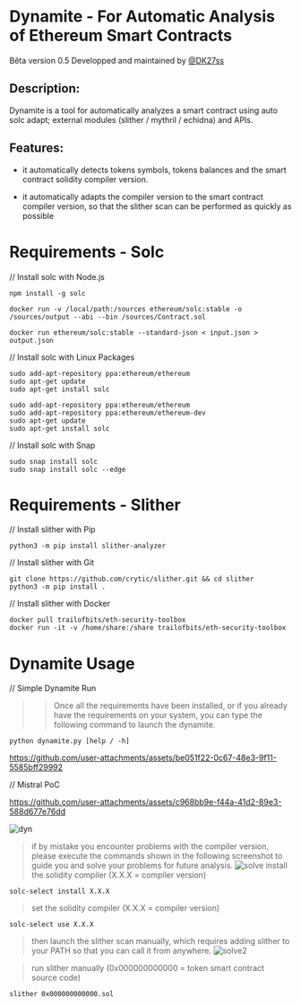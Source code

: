 # Dynamite - For Automatic Analysis of Ethereum Smart Contracts

Bêta version 0.5
Developped and maintained by [@DK27ss](https://github.com/DK27ss)

## Description:

Dynamite is a tool for automatically analyzes a smart contract using auto solc adapt; external modules (slither / mythril / echidna) and APIs.

## Features:

- it automatically detects tokens symbols, tokens balances and the smart contract solidity compiler version.

- it automatically adapts the compiler version to the smart contract compiler version, so that the slither scan can be performed as quickly as possible



# Requirements - Solc
// Install solc with Node.js
 
    npm install -g solc

    docker run -v /local/path:/sources ethereum/solc:stable -o /sources/output --abi --bin /sources/Contract.sol

    docker run ethereum/solc:stable --standard-json < input.json > output.json

// Install solc with Linux Packages

    sudo add-apt-repository ppa:ethereum/ethereum
    sudo apt-get update
    sudo apt-get install solc

    sudo add-apt-repository ppa:ethereum/ethereum
    sudo add-apt-repository ppa:ethereum/ethereum-dev
    sudo apt-get update
    sudo apt-get install solc
    

// Install solc with Snap

    sudo snap install solc
    sudo snap install solc --edge

# Requirements - Slither
// Install slither with Pip

    python3 -m pip install slither-analyzer

// Install slither with Git

    git clone https://github.com/crytic/slither.git && cd slither
    python3 -m pip install .

// Install slither with Docker

    docker pull trailofbits/eth-security-toolbox
    docker run -it -v /home/share:/share trailofbits/eth-security-toolbox

# Dynamite Usage
// Simple Dynamite Run

>> Once all the requirements have been installed, or if you already have the requirements on your system, you can type the following command to launch the dynamite.

    python dynamite.py [help / -h]

https://github.com/user-attachments/assets/be051f22-0c67-48e3-9f11-5585bff29992

// Mistral PoC

https://github.com/user-attachments/assets/c968bb9e-f44a-41d2-89e3-588d677e76dd

    
![dyn](https://github.com/DK27ss/Dynamite/assets/134336163/5e745780-729e-4088-b3b8-ebe3276b0fb7)

> if by mistake you encounter problems with the compiler version, please execute the commands shown in the following screenshot to guide you and solve your problems for future analysis.
![solve](https://github.com/DK27ss/Dynamite/assets/134336163/a713d69f-03e7-4f59-8385-08235f952482)
> install the solidity compiler (X.X.X = compiler version)

    solc-select install X.X.X

> set the solidity compiler (X.X.X = compiler version)

    solc-select use X.X.X
    
> then launch the slither scan manually, which requires adding slither to your PATH so that you can call it from anywhere.
![solve2](https://github.com/DK27ss/Dynamite/assets/134336163/61b5b88b-b3df-4779-bc8b-43bfb592907b)

> run slither manually (0x000000000000 = token smart contract source code)

    slither 0x000000000000.sol



